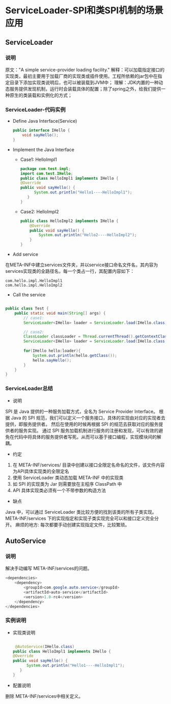 # ServiceLoader-SPI和类SPI机制的场景应用

## ServiceLoader

### 说明

原文："A simple service-provider loading facility."
解释：可以加载指定接口的实现类，最初主要用于加载厂商的实现类或插件使用。工程所依赖的jar包中在指定目录下添加实现类说明后，也可以被装载到JVM中；
理解：JDK内置的一种动态服务提供发现机制，运行时会装载具体的配置；除了spring之外，给我们提供一种原生的类装载和实例化的方式；


### ServiceLoader-代码实例

- Define Java Interface(Service)

    ```java
    public interface IHello {
        void sayHello();
    }
    ```

- Implement the Java Interface

    - Case1: HelloImpl1
        ```java
		package com.test.impl;
		import com.test.IHello;
		public class HelloImpl1 implements IHello {
		@Override
		public void sayHello() {
		      System.out.println("Hello1----HelloImpl1");
		   }
		}  
        ```
    - Case2: HelloImpl2
        ```java
        public class HelloImpl2 implements IHello {
            @Override
            public void sayHello() {
                System.out.println("Hello2----HelloImpl2");
            }
        }
		```

- Add service

在META-INF中建立services文件夹，并以service接口命名文件名，其内容为services实现类的全路径名，每一个类占一行，其配置内容如下：

```
com.hello.impl.HelloImpl1
com.hello.impl.HelloImpl2
```

- Call the service

```java

public class Test {
    public static void main(String[] args) {
        // case1:
        ServiceLoader<IHello> loader = ServiceLoader.load(IHello.class);

        // case2:
        ClassLoader classLoader = Thread.currentThread().getContextClassLoader();
        ServiceLoader<IHello> loader = ServiceLoader.load(IHello.class, classLoader);
        
        for(IHello hello:loader){
            System.out.println(hello.getClass());
            hello.sayHello();
        }
    }
}

```

### ServiceLoader总结

- 说明

SPI 是 Java 提供的一种服务加载方式，全名为 Service Provider Interface。
根据 Java 的 SPI 规范，我们可以定义一个服务接口，具体的实现由对应的实现者去提供，即服务提供者。
然后在使用的时候再根据 SPI 的规范去获取对应的服务提供者的服务实现。
通过 SPI 服务加载机制进行服务的注册和发现，可以有效的避免在代码中将具体的服务提供者写死。从而可以基于接口编程，实现模块间的解耦。

- 约定

1. 在 META-INF/services/ 目录中创建以接口全限定名命名的文件，该文件内容为API具体实现类的全限定名
2. 使用 ServiceLoader 类动态加载 META-INF 中的实现类
3. 如 SPI 的实现类为 Jar 则需要放在主程序 ClassPath 中
4. API 具体实现类必须有一个不带参数的构造方法

- 缺点

Java 中，可以通过 ServiceLoader 类比较方便的找到该类的所有子类实现。
META-INF/services 下的实现指定和实现子类实现完全可以和接口定义完全分开。
麻烦的地方: 每次都要手动创建实现指定文件，比较繁琐。


## AutoService


### 说明

解决手动编写 META-INF/services的问题。

```java
<dependencies>
    <dependency>
        <groupId>com.google.auto.service</groupId>
        <artifactId>auto-service</artifactId>
        <version>1.0-rc4</version>
    </dependency>
</dependencies>
```

### 实例说明


- 实现类说明

    ```java

     @AutoService(IHello.class)
 	public class HelloImpl1 implements IHello {
 	@Override
 	public void sayHello() {
 	      System.out.println("Hello1----HelloImpl1");
 	   }
 	}  
    ```

- 配置说明

删除 META-INF/services中相关定义。
